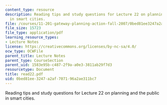 ```yaml
---
content_type: resource
description: Reading tips and study questions for Lecture 22 on planning and the public
  in smart cities.
file: /courses/11-201-gateway-planning-action-fall-2007/0bed81ee3247a2af707196a2ae311bc7_read22.pdf
file_size: 15723
file_type: application/pdf
learning_resource_types:
- Lecture Notes
license: https://creativecommons.org/licenses/by-nc-sa/4.0/
ocw_type: OCWFile
parent_title: Lecture Notes
parent_type: CourseSection
parent_uid: 1583e95b-c487-2f9a-a0e3-3811ab29f7d3
resourcetype: Document
title: read22.pdf
uid: 0bed81ee-3247-a2af-7071-96a2ae311bc7
---
```

Reading tips and study questions for Lecture 22 on planning and the public in smart cities.